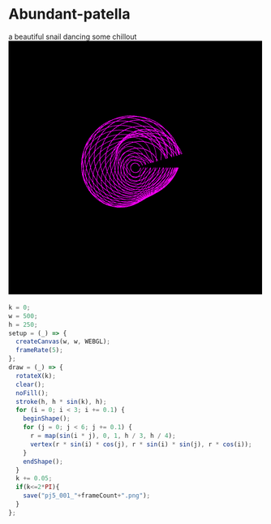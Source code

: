 # Abundant-patella
a beautiful snail dancing some chillout
![buh](https://github.com/nicolasbaez/Abundant-patella/blob/main/ezgif-4-d922e3eb98.gif)
```javascript
k = 0;
w = 500;
h = 250;
setup = (_) => {
  createCanvas(w, w, WEBGL);
  frameRate(5);
};
draw = (_) => {
  rotateX(k);
  clear();
  noFill();
  stroke(h, h * sin(k), h);
  for (i = 0; i < 3; i += 0.1) {
    beginShape();
    for (j = 0; j < 6; j += 0.1) {
      r = map(sin(i * j), 0, 1, h / 3, h / 4);
      vertex(r * sin(i) * cos(j), r * sin(i) * sin(j), r * cos(i));
    }
    endShape();
  }
  k += 0.05;
  if(k<=2*PI){
    save("pj5_001_"+frameCount+".png");
  }
};
